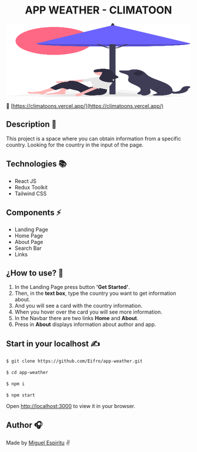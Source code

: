 <h1 style="text-align: center;">APP WEATHER - CLIMATOON</h1>

<img src="https://raw.githubusercontent.com/Eifro/app-weather/c4dea3b203a98adf5c787318fdb7ae6b3185f1ee/src/assets/weather.svg" style="width: 100%; height: 200px" />

&#128279; [https://climatoons.vercel.app/](https://climatoons.vercel.app/)

## Description &#128221;

This project is a space where you can obtain information from a specific country. Looking for the country in the input of the page.

## Technologies &#128218;

- React JS
- Redux Toolkit
- Tailwind CSS

## Components &#9889;

- Landing Page
- Home Page
- About Page
- Search Bar
- Links

## ¿How to use? &#128270;

1. In the Landing Page press button **'Get Started'**.
2. Then, in the **text box**, type the country you want to get information about.
3. And you will see a card with the country information.
4. When you hover over the card you will see more information.
5. In the Navbar there are two links **Home** and **About**.
6. Press in **About** displays information about author and app.

## Start in your localhost &#9997;


`$ git clone https://github.com/Eifro/app-weather.git`

`$ cd app-weather`

`$ npm i`

`$ npm start`

Open [http://localhost:3000](http://localhost:3000) to view it in your browser.

## Author &#127911;

Made by [Miguel Espiritu](https://github.com/Eifro) &#9996;